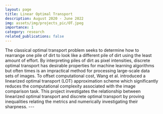```yaml
---
layout: page
title: Linear Optimal Transport
description: August 2020 - June 2022
img: assets/img/projects_pic/OT.jpeg
importance: 1
category: research
related_publications: false
---
```



The classical optimal transport problem seeks to determine how to rearrange one pile of dirt to look like a different pile of dirt using the least amount of effort. By interpreting piles of dirt as pixel intensities, discrete optimal transport has desirable properties for machine learning algorithms but often times is an impractical method for processing large-scale data sets of images. To offset computational cost, Wang et al. introduced a linearized optimal transport (LOT) approximation scheme which significantly reduces the computational complexity associated with the image comparison task. This project investigates the relationship between linearized optimal transport and discrete optimal transport by proving inequalities relating the metrics and numerically investigating their sharpness.
    ---


